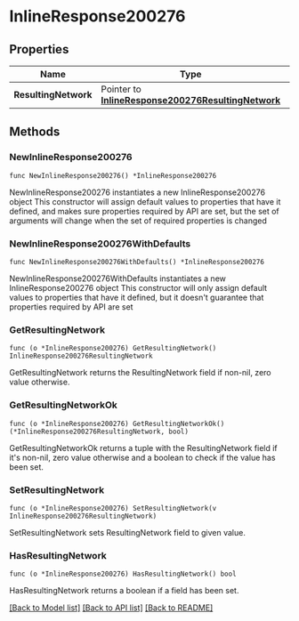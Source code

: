 # InlineResponse200276

## Properties

Name | Type | Description | Notes
------------ | ------------- | ------------- | -------------
**ResultingNetwork** | Pointer to [**InlineResponse200276ResultingNetwork**](InlineResponse200276ResultingNetwork.md) |  | [optional] 

## Methods

### NewInlineResponse200276

`func NewInlineResponse200276() *InlineResponse200276`

NewInlineResponse200276 instantiates a new InlineResponse200276 object
This constructor will assign default values to properties that have it defined,
and makes sure properties required by API are set, but the set of arguments
will change when the set of required properties is changed

### NewInlineResponse200276WithDefaults

`func NewInlineResponse200276WithDefaults() *InlineResponse200276`

NewInlineResponse200276WithDefaults instantiates a new InlineResponse200276 object
This constructor will only assign default values to properties that have it defined,
but it doesn't guarantee that properties required by API are set

### GetResultingNetwork

`func (o *InlineResponse200276) GetResultingNetwork() InlineResponse200276ResultingNetwork`

GetResultingNetwork returns the ResultingNetwork field if non-nil, zero value otherwise.

### GetResultingNetworkOk

`func (o *InlineResponse200276) GetResultingNetworkOk() (*InlineResponse200276ResultingNetwork, bool)`

GetResultingNetworkOk returns a tuple with the ResultingNetwork field if it's non-nil, zero value otherwise
and a boolean to check if the value has been set.

### SetResultingNetwork

`func (o *InlineResponse200276) SetResultingNetwork(v InlineResponse200276ResultingNetwork)`

SetResultingNetwork sets ResultingNetwork field to given value.

### HasResultingNetwork

`func (o *InlineResponse200276) HasResultingNetwork() bool`

HasResultingNetwork returns a boolean if a field has been set.


[[Back to Model list]](../README.md#documentation-for-models) [[Back to API list]](../README.md#documentation-for-api-endpoints) [[Back to README]](../README.md)


